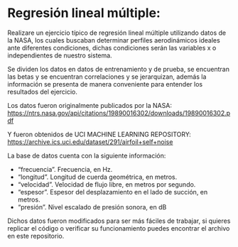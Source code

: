 # Regresión lineal múltiple:  

Realizare un ejercicio típico de regresión lineal múltiple utilizando datos de la NASA, los cuales buscaban determinar perfiles aerodinámicos ideales ante diferentes condiciones, dichas condiciones serán las variables x o independientes de nuestro sistema.  

Se dividen los datos en datos de entrenamiento y de prueba, se encuentran las betas y se encuentran correlaciones y se jerarquizan, además la información se presenta de manera conveniente para entender los resultados del ejercicio.  

Los datos fueron originalmente publicados por la NASA:  
https://ntrs.nasa.gov/api/citations/19890016302/downloads/19890016302.pdf  

Y fueron obtenidos de UCI MACHINE LEARNING REPOSITORY:
https://archive.ics.uci.edu/dataset/291/airfoil+self+noise   

La base de datos cuenta con la siguiente información:   
* “frecuencia”. Frecuencia, en Hz.   
* “longitud”. Longitud de cuerda geométrica, en metros.  
* “velocidad”. Velocidad de flujo libre, en metros por segundo.  
* “espesor”. Espesor del desplazamiento en el lado de succión, en metros.  
* “presión”. Nivel escalado de presión sonora, en dB  

Dichos datos fueron modificados para ser más fáciles de trabajar, si quieres replicar el código o verificar su funcionamiento puedes encontrar el archivo en este repositorio.  

